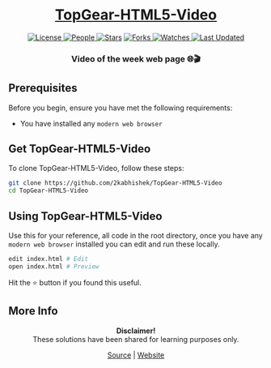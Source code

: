 <div align="center">

<h1><a href="https://2kabhishek.github.io/TopGear-HTML5-Video">TopGear-HTML5-Video</a></h1>

<a href="https://github.com/2KAbhishek/TopGear-HTML5-Video/blob/main/LICENSE">
<img alt="License" src="https://img.shields.io/github/license/2kabhishek/TopGear-HTML5-Video?style=flat&color=eee&label="> </a>

<a href="https://github.com/2KAbhishek/TopGear-HTML5-Video/graphs/contributors">
<img alt="People" src="https://img.shields.io/github/contributors/2kabhishek/TopGear-HTML5-Video?style=flat&color=ffaaf2&label=People"> </a>

<a href="https://github.com/2KAbhishek/TopGear-HTML5-Video/stargazers">
<img alt="Stars" src="https://img.shields.io/github/stars/2kabhishek/TopGear-HTML5-Video?style=flat&color=98c379&label=Stars"></a>

<a href="https://github.com/2KAbhishek/TopGear-HTML5-Video/network/members">
<img alt="Forks" src="https://img.shields.io/github/forks/2kabhishek/TopGear-HTML5-Video?style=flat&color=66a8e0&label=Forks"> </a>

<a href="https://github.com/2KAbhishek/TopGear-HTML5-Video/watchers">
<img alt="Watches" src="https://img.shields.io/github/watchers/2kabhishek/TopGear-HTML5-Video?style=flat&color=f5d08b&label=Watches"> </a>

<a href="https://github.com/2KAbhishek/TopGear-HTML5-Video/pulse">
<img alt="Last Updated" src="https://img.shields.io/github/last-commit/2kabhishek/TopGear-HTML5-Video?style=flat&color=e06c75&label="> </a>

<h3>Video of the week web page 🌐🎬</h3>

</div>

## Prerequisites

Before you begin, ensure you have met the following requirements:

- You have installed any `modern web browser`

## Get TopGear-HTML5-Video

To clone TopGear-HTML5-Video, follow these steps:

```bash
git clone https://github.com/2kabhishek/TopGear-HTML5-Video
cd TopGear-HTML5-Video
```

## Using TopGear-HTML5-Video

Use this for your reference, all code in the root directory, once you have any `modern web browser` installed you can edit and run these locally.

```bash
edit index.html # Edit
open index.html # Preview
```

Hit the ⭐ button if you found this useful.

## More Info

<div align="center">

<strong>Disclaimer!</strong><br>
These solutions have been shared for learning purposes only. <br>

<a href="https://github.com/2KAbhishek/TopGear-HTML5-Video">Source</a> |
<a href="https://2kabhishek.github.io/TopGear-HTML5-Video">Website</a>

</div>
